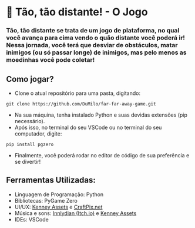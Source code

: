 # 👻 Tão, tão distante! - O Jogo



### Tão, tão distante se trata de um jogo de plataforma, no qual você avança para cima vendo o quão distante você poderá ir! Nessa jornada, você terá que desviar de obstáculos, matar inimigos (ou só passar longe) de inimigos, mas pelo menos as moedinhas você pode coletar!

##

## Como jogar?

* Clone o atual repositório para uma pasta, digitando:

```
git clone https://github.com/DuMilo/far-far-away-game.git
```

* Na sua máquina, tenha instalado Python e suas devidas extensões (pip necessário).
* Após isso, no terminal do seu VSCode ou no terminal do seu computador, digite:

```
pip install pgzero
```

* Finalmente, você poderá rodar no editor de código de sua preferência e se divertir!

##

## Ferramentas Utilizadas:

* Linguagem de Programação: Python
* Bibliotecas: PyGame Zero
* UI/UX: <a href="https://kenney.nl/assets/1-bit-platformer-pack">Kenney Assets</a> e <a href="https://craftpix.net/freebies/free-pixel-art-tiny-hero-sprites/">CraftPix.net</a>
* Música e sons: <a href='https://innlydian.itch.io/8-bit-music-pack'>Innlydian (Itch.io)</a> e <a href="https://kenney.nl/assets/1-bit-platformer-pack">Kenney Assets</a>
* IDEs: VSCode






